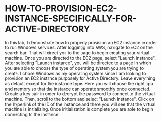 # HOW-TO-PROVISION-EC2-INSTANCE-SPECIFICALLY-FOR-ACTIVE-DIRECTORY
In this lab, I demonstrate how to properly provision an EC2 instance in order to run Windows services. 
After loggingg into AWS, navigate to EC2 on the search bar. That will direct you to the page to begin creating your virtual machine.
Once you are directed to the EC2 page, select "Launch instance". 
After selecting "Launch instance", you will be directed to a page in which you are able to choose the type of operating system you are trying to create.
I chose Windows as my operating system since I am looking to provision an EC2 instance purposely for Active Directory. 
Leave everything as default except for the instance type. Here you will choose the right cpu and memory so that the instance can operate smoothly once connected. 
Create a key pair in order to decrypt the password to connect to the virtual machine. Then, scroll to the bottom and select "Launch Instance".
Click on the hyperlink of the ID of the instance and there you will see that the virtual machine is initializing. Once initialization is complete you are able to begin connecting to the instance. 
